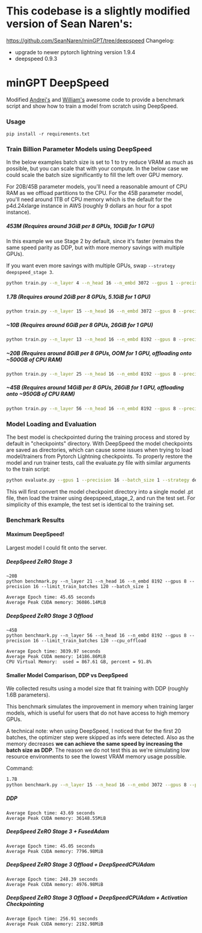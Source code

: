 # This codebase is a slightly modified version of Sean Naren's:
https://github.com/SeanNaren/minGPT/tree/deepspeed
Changelog:
- upgrade to newer pytorch lightning version 1.9.4
- deepspeed 0.9.3



  
# minGPT DeepSpeed

Modified [Andrej's](https://github.com/karpathy/minGPT) and [William's](https://github.com/williamFalcon/minGPT) awesome code to provide a benchmark script and show how to train a model from scratch using DeepSpeed.

### Usage

```
pip install -r requirements.txt
```

### Train Billion Parameter Models using DeepSpeed

In the below examples batch size is set to 1 to try reduce VRAM as much as possible, but you can scale that with your compute. In the below case we could scale the batch size significantly to fill the left over GPU memory.

For 20B/45B parameter models, you'll need a reasonable amount of CPU RAM as we offload partitions to the CPU. For the 45B parameter model, you'll need around 1TB of CPU memory which is the default for the p4d.24xlarge instance in AWS (roughly 9 dollars an hour for a spot instance).

##### 453M (Requires around 3GiB per 8 GPUs, 10GiB for 1 GPU)

In this example we use Stage 2 by default, since it's faster (remains the same speed parity as DDP, but with more memory savings with multiple GPUs).

If you want even more savings with multiple GPUs, swap `--strategy deepspeed_stage 3`.

```bash
python train.py --n_layer 4 --n_head 16 --n_embd 3072 --gpus 1 --precision 16 --batch_size 1 --strategy deepspeed_stage_2
```

##### 1.7B (Requires around 2GiB per 8 GPUs, 5.1GiB for 1 GPU)
```bash
python train.py --n_layer 15 --n_head 16 --n_embd 3072 --gpus 8 --precision 16 --batch_size 1 --strategy deepspeed_stage_3
```

##### ~10B (Requires around 6GiB per 8 GPUs, 26GiB for 1 GPU)
```bash
python train.py --n_layer 13 --n_head 16 --n_embd 8192 --gpus 8 --precision 16 --batch_size 1 --strategy deepspeed_stage_3
```

##### ~20B (Requires around 8GiB per 8 GPUs, OOM for 1 GPU, offloading onto ~500GB of CPU RAM)
```bash
python train.py --n_layer 25 --n_head 16 --n_embd 8192 --gpus 8 --precision 16 --batch_size 1 --strategy deepspeed_stage_3
```

##### ~45B (Requires around 14GiB per 8 GPUs, 26GiB for 1 GPU, offloading onto ~950GB of CPU RAM)
```bash
python train.py --n_layer 56 --n_head 16 --n_embd 8192 --gpus 8 --precision 16 --batch_size 1 --strategy deepspeed_stage_3
```

### Model Loading and Evaluation
The best model is checkpointed during the training process and stored by default in "checkpoints" directory. With DeepSpeed the model checkpoints are saved as directories, which can cause some issues when trying to load model/trainers from Pytorch Lightning checkpoints. To properly restore the model and run trainer tests, call the evaluate.py file with similar arguments to the train script: 

```bash
python evaluate.py --gpus 1 --precision 16 --batch_size 1 --strategy deepspeed_stage_2
```

This will first convert the model checkpoint directory into a single model .pt file, then load the trainer using deepspeed_stage_2, and run the test set. For simplicity of this example, the test set is identical to the training set.  

### Benchmark Results

#### Maximum DeepSpeed!

Largest model I could fit onto the server. 

##### DeepSpeed ZeRO Stage 3

```
~20B
python benchmark.py --n_layer 21 --n_head 16 --n_embd 8192 --gpus 8 --precision 16 --limit_train_batches 120 --batch_size 1

Average Epoch time: 45.65 seconds
Average Peak CUDA memory: 36086.14MiB
```

##### DeepSpeed ZeRO Stage 3 Offload

```
~45B
python benchmark.py --n_layer 56 --n_head 16 --n_embd 8192 --gpus 8 --precision 16 --limit_train_batches 120 --cpu_offload

Average Epoch time: 3039.97 seconds
Average Peak CUDA memory: 14186.86MiB
CPU Virtual Memory:  used = 867.61 GB, percent = 91.8%
```

#### Smaller Model Comparison, DDP vs DeepSpeed

We collected results using a model size that fit training with DDP (roughly 1.6B parameters). 

This benchmark simulates the improvement in memory when training larger models, which is useful for users that do not have access to high memory GPUs.

A technical note: when using DeepSpeed, I noticed that for the first 20 batches, the optimizer step were skipped as infs were detected. 
Also as the memory decreases **we can achieve the same speed by increasing the batch size as DDP**. The reason we do not test this as we're simulating low resource environments to see the lowest VRAM memory usage possible. 

Command:
```bash
1.7B
python benchmark.py --n_layer 15 --n_head 16 --n_embd 3072 --gpus 8 --precision 16 --limit_train_batches 128 --batch_size 1
```

##### DDP
```
Average Epoch time: 43.69 seconds
Average Peak CUDA memory: 36148.55MiB
```

##### DeepSpeed ZeRO Stage 3 + FusedAdam
```
Average Epoch time: 45.05 seconds
Average Peak CUDA memory: 7796.98MiB
```

##### DeepSpeed ZeRO Stage 3 Offload + DeepSpeedCPUAdam
```
Average Epoch time: 248.39 seconds
Average Peak CUDA memory: 4976.98MiB
```

##### DeepSpeed ZeRO Stage 3 Offload + DeepSpeedCPUAdam + Activation Checkpointing
```
Average Epoch time: 256.91 seconds
Average Peak CUDA memory: 2192.98MiB
```
